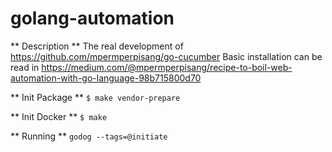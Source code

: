 # golang-automation

** Description **
The real development of https://github.com/mpermperpisang/go-cucumber
Basic installation can be read in https://medium.com/@mpermperpisang/recipe-to-boil-web-automation-with-go-language-98b715800d70

** Init Package **
`$ make vendor-prepare`

** Init Docker **
`$ make`

** Running **
`godog --tags=@initiate`
